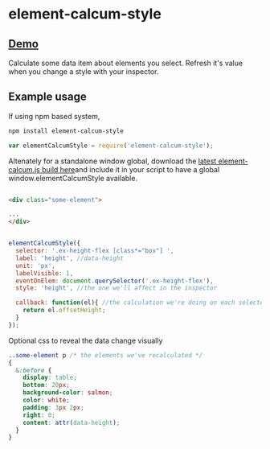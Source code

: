 # element-calcum-style

## [Demo](yuvilio.github.io/element-calcum-style)

Calculate some data item about elements you select. Refresh it's value when you change a style with your inspector.

## Example usage

If using npm based system,

```bash
npm install element-calcum-style
```

```js
var elementCalcumStyle = require('element-calcum-style');
```


Altenately for a standalone window global, download the [latest element-calcum.js build here](http://yuvilio.github.io/element-calcum/build/element-calcum-style.js)and include it in  your script to have a global window.elementCalcumStyle available.



```html

<div class="some-element">

...
</div>
```

```js

elementCalcumStyle({
  selector: '.ex-height-flex [class*="box"] ',
  label: 'height', //data-height
  unit: 'px',
  labelVisible: 1,
  eventOnElem: document.querySelector('.ex-height-flex'),
  style: 'height', //the one we'll affect in the inspector

  callback: function(el){ //the calculation we're doing on each selected element
    return el.offsetHeight;
  }
});

```

Optional css to reveal the data change visually

```css
..some-element p /* the elements we've recalculated */
{
  &:before {
    display: table;
    bottom: 20px;
    background-color: salmon;
    color: white;
    padding: 3px 2px;
    right: 0;
    content: attr(data-height);
  }
}
```
